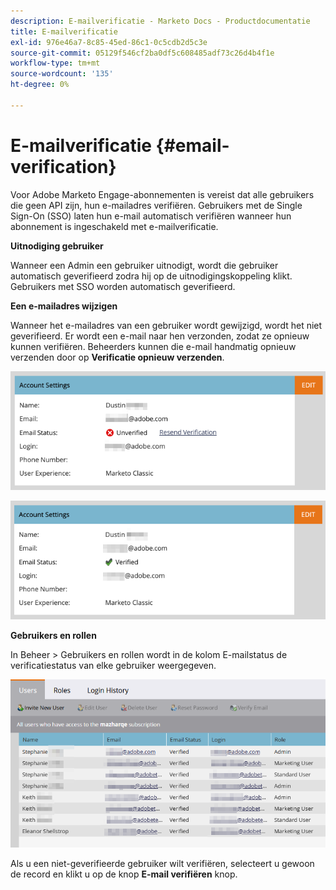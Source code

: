 ```yaml
---
description: E-mailverificatie - Marketo Docs - Productdocumentatie
title: E-mailverificatie
exl-id: 976e46a7-8c85-45ed-86c1-0c5cdb2d5c3e
source-git-commit: 05129f546cf2ba0df5c608485adf73c26d4b4f1e
workflow-type: tm+mt
source-wordcount: '135'
ht-degree: 0%

---
```


# E-mailverificatie {#email-verification}

Voor Adobe Marketo Engage-abonnementen is vereist dat alle gebruikers die geen API zijn, hun e-mailadres verifiëren. Gebruikers met de Single Sign-On (SSO) laten hun e-mail automatisch verifiëren wanneer hun abonnement is ingeschakeld met e-mailverificatie.

**Uitnodiging gebruiker**

Wanneer een Admin een gebruiker uitnodigt, wordt die gebruiker automatisch geverifieerd zodra hij op de uitnodigingskoppeling klikt. Gebruikers met SSO worden automatisch geverifieerd.

**Een e-mailadres wijzigen**

Wanneer het e-mailadres van een gebruiker wordt gewijzigd, wordt het niet geverifieerd. Er wordt een e-mail naar hen verzonden, zodat ze opnieuw kunnen verifiëren. Beheerders kunnen die e-mail handmatig opnieuw verzenden door op **Verificatie opnieuw verzenden**.

![](assets/email-verification-1.png)

![](assets/email-verification-2.png)

**Gebruikers en rollen**

In Beheer > Gebruikers en rollen wordt in de kolom E-mailstatus de verificatiestatus van elke gebruiker weergegeven.

![](assets/email-verification-3.png)

Als u een niet-geverifieerde gebruiker wilt verifiëren, selecteert u gewoon de record en klikt u op de knop **E-mail verifiëren** knop.
